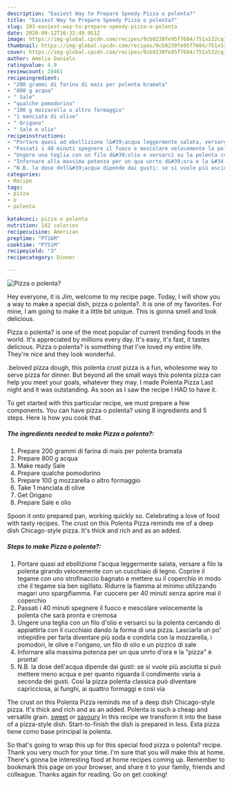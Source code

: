 ```yaml
---
description: "Easiest Way to Prepare Speedy Pizza o polenta?"
title: "Easiest Way to Prepare Speedy Pizza o polenta?"
slug: 103-easiest-way-to-prepare-speedy-pizza-o-polenta
date: 2020-09-12T16:32:49.951Z
image: https://img-global.cpcdn.com/recipes/9cb9230fe95f7684/751x532cq70/pizza-o-polenta-recipe-main-photo.jpg
thumbnail: https://img-global.cpcdn.com/recipes/9cb9230fe95f7684/751x532cq70/pizza-o-polenta-recipe-main-photo.jpg
cover: https://img-global.cpcdn.com/recipes/9cb9230fe95f7684/751x532cq70/pizza-o-polenta-recipe-main-photo.jpg
author: Amelia Daniels
ratingvalue: 4.9
reviewcount: 28461
recipeingredient:
- "200 grammi di farina di mais per polenta bramata"
- "800 g acqua"
- " Sale"
- "qualche pomodorino"
- "100 g mozzarella o altro formaggio"
- "1 manciata di olive"
- " Origano"
- " Sale e olio"
recipeinstructions:
- "Portare quasi ad ebollizione l&#39;acqua leggermente salata, versare a filo la polenta girando velocemente con un cucchiaio di legno. Coprire il tegame con uno strofinaccio bagnato e mettere su il coperchio in modo che il tegame sia ben sigillato. Ridurre la fiamma al minimo utilizzando magari uno spargifiamma. Far cuocere per 40 minuti senza aprire mai il coperchio"
- "Passati i 40 minuti spegnere il fuoco e mescolare velocemente la polenta che sarà pronta e cremosa"
- "Ungere una teglia con un filo d&#39;olio e versarci su la polenta cercando di appiattirla con il cucchiaio dando la forma di una pizza. Lasciarla un po&#39; intiepidire per farla diventare più soda e condirla con la mozzarella, i pomodori, le olive e l&#39;origano, un filo di olio e un pizzico di sale"
- "Infornare alla massima potenza per un qua unrto d&#39;ora e la &#34;pizza&#34; è pronta!"
- "N.B. la dose dell&#39;acqua dipende dai gusti: se si vuole più asciutta si può mettere meno acqua e per quanto riguarda il condimento varia a seconda dei gusti. Così la pizza polenta classica può diventare capricciosa, ai funghi, ai quattro formaggi e così via"
categories:
- Recipe
tags:
- pizza
- o
- polenta

katakunci: pizza o polenta 
nutrition: 142 calories
recipecuisine: American
preptime: "PT16M"
cooktime: "PT51M"
recipeyield: "3"
recipecategory: Dinner

---
```



![Pizza o polenta?](https://img-global.cpcdn.com/recipes/9cb9230fe95f7684/751x532cq70/pizza-o-polenta-recipe-main-photo.jpg)

Hey everyone, it is Jim, welcome to my recipe page. Today, I will show you a way to make a special dish, pizza o polenta?. It is one of my favorites. For mine, I am going to make it a little bit unique. This is gonna smell and look delicious.

Pizza o polenta? is one of the most popular of current trending foods in the world. It's appreciated by millions every day. It's easy, it's fast, it tastes delicious. Pizza o polenta? is something that I've loved my entire life. They're nice and they look wonderful.

.beloved pizza dough, this polenta crust pizza is a fun, wholesome way to serve pizza for dinner. But beyond all the small ways this polenta pizza can help you meet your goals, whatever they may. I made Polenta Pizza Last night and it was outstanding. As soon as I saw the recipe I HAD to have it.


To get started with this particular recipe, we must prepare a few components. You can have pizza o polenta? using 8 ingredients and 5 steps. Here is how you cook that.

<!--inarticleads1-->

##### The ingredients needed to make Pizza o polenta?:

1. Prepare 200 grammi di farina di mais per polenta bramata
1. Prepare 800 g acqua
1. Make ready  Sale
1. Prepare qualche pomodorino
1. Prepare 100 g mozzarella o altro formaggio
1. Take 1 manciata di olive
1. Get  Origano
1. Prepare  Sale e olio


Spoon it onto prepared pan, working quickly so. Celebrating a love of food with tasty recipes. The crust on this Polenta Pizza reminds me of a deep dish Chicago-style pizza. It&#39;s thick and rich and as an added. 

<!--inarticleads2-->

##### Steps to make Pizza o polenta?:

1. Portare quasi ad ebollizione l&#39;acqua leggermente salata, versare a filo la polenta girando velocemente con un cucchiaio di legno. Coprire il tegame con uno strofinaccio bagnato e mettere su il coperchio in modo che il tegame sia ben sigillato. Ridurre la fiamma al minimo utilizzando magari uno spargifiamma. Far cuocere per 40 minuti senza aprire mai il coperchio
1. Passati i 40 minuti spegnere il fuoco e mescolare velocemente la polenta che sarà pronta e cremosa
1. Ungere una teglia con un filo d&#39;olio e versarci su la polenta cercando di appiattirla con il cucchiaio dando la forma di una pizza. Lasciarla un po&#39; intiepidire per farla diventare più soda e condirla con la mozzarella, i pomodori, le olive e l&#39;origano, un filo di olio e un pizzico di sale
1. Infornare alla massima potenza per un qua unrto d&#39;ora e la &#34;pizza&#34; è pronta!
1. N.B. la dose dell&#39;acqua dipende dai gusti: se si vuole più asciutta si può mettere meno acqua e per quanto riguarda il condimento varia a seconda dei gusti. Così la pizza polenta classica può diventare capricciosa, ai funghi, ai quattro formaggi e così via


The crust on this Polenta Pizza reminds me of a deep dish Chicago-style pizza. It&#39;s thick and rich and as an added. Polenta is such a cheap and versatile grain. [sweet](chocpolenta) or [savoury](porkandpolenta) In this recipe we transform it into the base of a pizza-style dish. Start-to-finish the dish is prepared in less. Esta pizza tiene como base principal la polenta. 

So that's going to wrap this up for this special food pizza o polenta? recipe. Thank you very much for your time. I'm sure that you will make this at home. There's gonna be interesting food at home recipes coming up. Remember to bookmark this page on your browser, and share it to your family, friends and colleague. Thanks again for reading. Go on get cooking!
